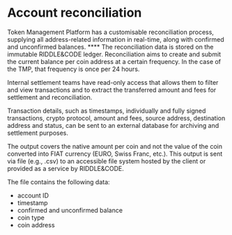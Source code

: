 # Account reconciliation

Token Management Platform has a customisable reconciliation process, supplying all address-related information in real-time, along with confirmed and unconfirmed balances. **** The reconciliation data is stored on the immutable RIDDLE\&CODE ledger. Reconciliation aims to create and submit the current balance per coin address at a certain frequency. In the case of the TMP, that frequency is once per 24 hours.

Internal settlement teams have read-only access that allows them to filter and view transactions and to extract the transferred amount and fees for settlement and reconciliation.

Transaction details, such as timestamps, individually and fully signed transactions, crypto protocol, amount and fees, source address, destination address and status, can be sent to an external database for archiving and settlement purposes.

The output covers the native amount per coin and not the value of the coin converted into FIAT currency (EURO, Swiss Franc, etc.). This output is sent via file (e.g., .csv) to an accessible file system hosted by the client or provided as a service by RIDDLE\&CODE.

The file contains the following data:

* account ID
* timestamp
* confirmed and unconfirmed balance
* coin type
* coin address
